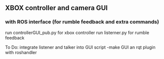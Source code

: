## XBOX controller and camera GUI
### with ROS interface (for rumble feedback and extra commands)

run controllerGUI_pub.py for xbox controller
run listerner.py for rumble feedback

To Do: integrate listener and talker into GUI script
	-make GUI an rqt plugin with roshandler
